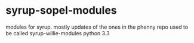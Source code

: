 # syrup-sopel-modules
modules for syrup.  mostly updates of the ones in the phenny repo
used to be called syrup-willie-modules
python 3.3
